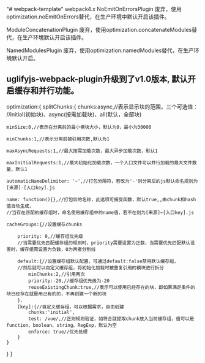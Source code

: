 "# webpack-template"
webpack4.x
NoEmitOnErrorsPlugin 废弃，使用optimization.noEmitOnErrors替代，在生产环境中默认开启该插件。

ModuleConcatenationPlugin 废弃，使用optimization.concatenateModules替代，在生产环境默认开启该插件。

NamedModulesPlugin 废弃，使用optimization.namedModules替代，在生产环境默认开启。

uglifyjs-webpack-plugin升级到了v1.0版本, 默认开启缓存和并行功能。
-----
optimization:{
  splitChunks:{
    chunks:async,//表示显示块的范围，三个可选值：
    //initial(初始块)、async(按需加载块)、all(默认，全部块)

    minSize:0,//表示在分离前的最小模块大小，默认为0，最小为30000

    minChunks:1,//表示分离前被引用次数,默认为1

    maxAsyncRequests:1,//最大按需加载次数，最大异步加载次数，默认1

    maxInitialRequests:1,//最大初始化加载次数，一个入口文件可以并行加载的最大文件数量，默认1

    automaticNameDelimiter: '~',//打包分隔符，若改为'-'则分离后的js默认命名规则为[来源]-[入口key].js

    name: function(){},//打包后的名称，此选项可接受函数，默认true,,由chunk和hash值自动生成，
    //当存在匹配的缓存组时，命名使用缓存组中的name值，若不在则为[来源]~[入口key].js

    cacheGroups:{//设置缓存chunks

        priority: 0,//缓存组优先级
        //当需要优先匹配缓存组的规则时，priority需要设置为正数，当需要优先匹配默认设置时，缓存组需设置为负数，0为两者分割线

        default:{//设置缓存组默认配置，可通过default:false禁用默认缓存组，
        //然后就可以自定义缓存组，将初始化加载时被重复引用的模块进行拆分
            minChunks:2,//引用两次
            priority:-20,//缓存组优先级为-20
            reuseExistingChunk:true,//表示可以使用已经存在的块，即如果满足条件的块已经存在就是用己有的的，不再创建一个新的块
        }，
        [key]:{//自定义缓存组，可以根据需求，自由创建
            chunks:'initial',
            test: /vue/,//正则规则验证，如符合就提取chunk放入当前缓存组，值可以是function、boolean、string、RegExp，默认为空
            enforce: true//优先处理
        }
    }
  }
}

